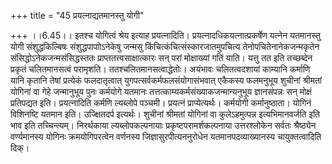 +++
title = "45 प्रयत्नाद्यतमानस्तु योगी"

+++
।।6.45।। इतश्च योगित्वं श्रेय इत्याह प्रयत्नादिति।
प्रयत्नादधिकयत्नात्प्रकर्षेण यत्नेन यतमानस्तु योगी संशुद्धकिल्बिषः
संशुद्धपापाोऽनेकेषु जन्मसु किंचित्कंचित्संस्कारजातमुपचित्य
तेनोपचितेनानेकजन्मकृतेन संसिद्धोऽनेकजन्मसंसिद्धस्ततः
प्राप्ततत्त्वसाक्षात्कारः सन् परां मोक्षाख्यां गतिं याति। यत्तु तत इति
तच्छब्देन प्रकृतं चलितमानसत्वं परामृशति। ततश्चलितमानसत्वाद्धेतोः।
अयंभावः चलितत्वदशायां काम्यानि कर्माणि यानि कृतानि तेषां प्रत्येकं
फलदातृत्वात् युगपत्सर्वकर्मफलसंयोगासंभवात् एकैकस्य फलमनुभूय शुचीनां
श्रीमतां योगिनां वा गेहे जन्मानुभूय पुनः कर्मयोगे यतमानः
तत्तत्काम्यकर्मसंख्याकजन्मान्यनुभूय ज्ञानसंपन्नः सन् मोक्षं प्रतिपद्यत
इति। प्रयत्नादिति कर्मणि ल्यब्लोपे पञ्चमी। प्रयत्नं प्राप्येत्यर्थः।
कर्मयोगी कर्मानुष्ठाता। योगिनं विशिनष्टि यतमान इति। उज्क्षितदर्प
इत्यर्थः। शुचीनां श्रीमतां योगिनां वा कुलेऽहमुत्पन्न इत्यभिमानवर्जति इति
भाव इति तच्चिन्त्यम्। निरर्थकाया ल्यब्लोपकल्पनायाः
प्रकृष्टपरामर्शकल्पनाया उत्तरश्लोकेन सर्वतः श्रैष्ठ्येन वर्ण्यमानस्य
योगिनः क्रमयोगिपरत्वेन वर्णनस्य जिज्ञासुरपीत्यननुरोधेन
यतमानपदव्याख्यानस्य चायुक्तत्वादिति दिक्।
